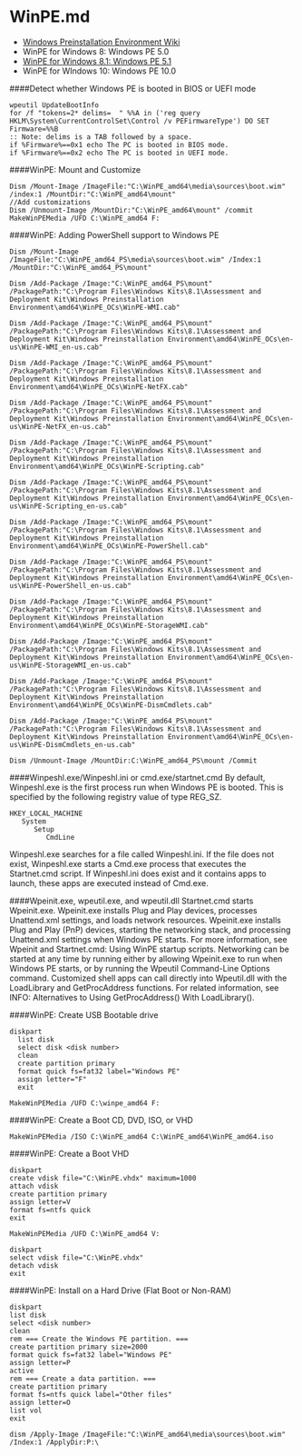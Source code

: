 WinPE.md
=======


+ [Windows Preinstallation Environment Wiki](https://en.wikipedia.org/wiki/Windows_Preinstallation_Environment)
+ WinPE for Windows 8: Windows PE 5.0
+ [WinPE for Windows 8.1: Windows PE 5.1 ](https://technet.microsoft.com/en-us/library/hh825110.aspx)
+ WinPE for WIndows 10: Windows PE 10.0

####Detect whether Windows PE is booted in BIOS or UEFI mode
```
wpeutil UpdateBootInfo
for /f "tokens=2* delims=  " %%A in ('reg query HKLM\System\CurrentControlSet\Control /v PEFirmwareType') DO SET Firmware=%%B
:: Note: delims is a TAB followed by a space.
if %Firmware%==0x1 echo The PC is booted in BIOS mode.
if %Firmware%==0x2 echo The PC is booted in UEFI mode.
```
####WinPE: Mount and Customize
```
Dism /Mount-Image /ImageFile:"C:\WinPE_amd64\media\sources\boot.wim" /index:1 /MountDir:"C:\WinPE_amd64\mount"
//Add customizations
Dism /Unmount-Image /MountDir:"C:\WinPE_amd64\mount" /commit
MakeWinPEMedia /UFD C:\WinPE_amd64 F:
```
####WinPE: Adding PowerShell support to Windows PE
```
Dism /Mount-Image /ImageFile:"C:\WinPE_amd64_PS\media\sources\boot.wim" /Index:1 /MountDir:"C:\WinPE_amd64_PS\mount"

Dism /Add-Package /Image:"C:\WinPE_amd64_PS\mount" /PackagePath:"C:\Program Files\Windows Kits\8.1\Assessment and Deployment Kit\Windows Preinstallation Environment\amd64\WinPE_OCs\WinPE-WMI.cab"

Dism /Add-Package /Image:"C:\WinPE_amd64_PS\mount" /PackagePath:"C:\Program Files\Windows Kits\8.1\Assessment and Deployment Kit\Windows Preinstallation Environment\amd64\WinPE_OCs\en-us\WinPE-WMI_en-us.cab"

Dism /Add-Package /Image:"C:\WinPE_amd64_PS\mount" /PackagePath:"C:\Program Files\Windows Kits\8.1\Assessment and Deployment Kit\Windows Preinstallation Environment\amd64\WinPE_OCs\WinPE-NetFX.cab"

Dism /Add-Package /Image:"C:\WinPE_amd64_PS\mount" /PackagePath:"C:\Program Files\Windows Kits\8.1\Assessment and Deployment Kit\Windows Preinstallation Environment\amd64\WinPE_OCs\en-us\WinPE-NetFX_en-us.cab"

Dism /Add-Package /Image:"C:\WinPE_amd64_PS\mount" /PackagePath:"C:\Program Files\Windows Kits\8.1\Assessment and Deployment Kit\Windows Preinstallation Environment\amd64\WinPE_OCs\WinPE-Scripting.cab"

Dism /Add-Package /Image:"C:\WinPE_amd64_PS\mount" /PackagePath:"C:\Program Files\Windows Kits\8.1\Assessment and Deployment Kit\Windows Preinstallation Environment\amd64\WinPE_OCs\en-us\WinPE-Scripting_en-us.cab"

Dism /Add-Package /Image:"C:\WinPE_amd64_PS\mount" /PackagePath:"C:\Program Files\Windows Kits\8.1\Assessment and Deployment Kit\Windows Preinstallation Environment\amd64\WinPE_OCs\WinPE-PowerShell.cab"

Dism /Add-Package /Image:"C:\WinPE_amd64_PS\mount" /PackagePath:"C:\Program Files\Windows Kits\8.1\Assessment and Deployment Kit\Windows Preinstallation Environment\amd64\WinPE_OCs\en-us\WinPE-PowerShell_en-us.cab"

Dism /Add-Package /Image:"C:\WinPE_amd64_PS\mount" /PackagePath:"C:\Program Files\Windows Kits\8.1\Assessment and Deployment Kit\Windows Preinstallation Environment\amd64\WinPE_OCs\WinPE-StorageWMI.cab"

Dism /Add-Package /Image:"C:\WinPE_amd64_PS\mount" /PackagePath:"C:\Program Files\Windows Kits\8.1\Assessment and Deployment Kit\Windows Preinstallation Environment\amd64\WinPE_OCs\en-us\WinPE-StorageWMI_en-us.cab"

Dism /Add-Package /Image:"C:\WinPE_amd64_PS\mount" /PackagePath:"C:\Program Files\Windows Kits\8.1\Assessment and Deployment Kit\Windows Preinstallation Environment\amd64\WinPE_OCs\WinPE-DismCmdlets.cab"

Dism /Add-Package /Image:"C:\WinPE_amd64_PS\mount" /PackagePath:"C:\Program Files\Windows Kits\8.1\Assessment and Deployment Kit\Windows Preinstallation Environment\amd64\WinPE_OCs\en-us\WinPE-DismCmdlets_en-us.cab"

Dism /Unmount-Image /MountDir:C:\WinPE_amd64_PS\mount /Commit
```
####Winpeshl.exe/Winpeshl.ini or cmd.exe/startnet.cmd
By default, Winpeshl.exe is the first process run when Windows PE is booted. This is specified by the following registry value of type REG_SZ.
```
HKEY_LOCAL_MACHINE
   System
      Setup
         CmdLine
```
Winpeshl.exe searches for a file called Winpeshl.ini. If the file does not exist, Winpeshl.exe starts a Cmd.exe process that executes the Startnet.cmd script. If Winpeshl.ini does exist and it contains apps to launch, these apps are executed instead of Cmd.exe.

####Wpeinit.exe, wpeutil.exe, and wpeutil.dll
Startnet.cmd starts Wpeinit.exe. Wpeinit.exe installs Plug and Play devices, processes Unattend.xml settings, and loads network resources.
Wpeinit.exe installs Plug and Play (PnP) devices, starting the networking stack, and processing Unattend.xml settings when Windows PE starts. For more information, see Wpeinit and Startnet.cmd: Using WinPE startup scripts.
Networking can be started at any time by running either by allowing Wpeinit.exe to run when Windows PE starts, or by running the Wpeutil Command-Line Options command.
Customized shell apps can call directly into Wpeutil.dll with the LoadLibrary and GetProcAddress functions. For related information, see INFO: Alternatives to Using GetProcAddress() With LoadLibrary().


####WinPE: Create USB Bootable drive
```
diskpart
  list disk
  select disk <disk number>
  clean
  create partition primary
  format quick fs=fat32 label="Windows PE"
  assign letter="F"
  exit

MakeWinPEMedia /UFD C:\winpe_amd64 F:
```
####WinPE: Create a Boot CD, DVD, ISO, or VHD
```
MakeWinPEMedia /ISO C:\WinPE_amd64 C:\WinPE_amd64\WinPE_amd64.iso
```
####WinPE: Create a Boot VHD
```
diskpart
create vdisk file="C:\WinPE.vhdx" maximum=1000
attach vdisk
create partition primary
assign letter=V
format fs=ntfs quick
exit

MakeWinPEMedia /UFD C:\WinPE_amd64 V:

diskpart
select vdisk file="C:\WinPE.vhdx"
detach vdisk
exit
```
####WinPE: Install on a Hard Drive (Flat Boot or Non-RAM)
```
diskpart
list disk
select <disk number>
clean
rem === Create the Windows PE partition. ===
create partition primary size=2000
format quick fs=fat32 label="Windows PE"
assign letter=P
active
rem === Create a data partition. ===
create partition primary
format fs=ntfs quick label="Other files"
assign letter=O
list vol
exit

dism /Apply-Image /ImageFile:"C:\WinPE_amd64\media\sources\boot.wim" /Index:1 /ApplyDir:P:\
```
